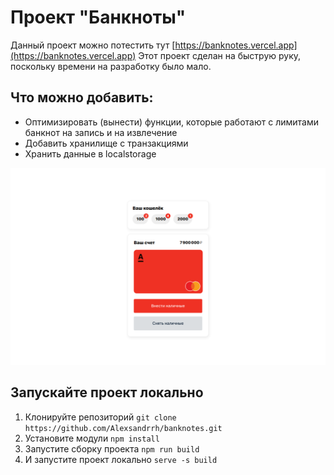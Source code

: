 # Проект "Банкноты"

Данный проект можно потестить тут [https://banknotes.vercel.app](https://banknotes.vercel.app)
Этот проект сделан на быструю руку, поскольку времени на разработку было мало.

## Что можно добавить:

- Оптимизировать (вынести) функции, которые работают с лимитами банкнот на запись и на извлечение
- Добавить хранилище с транзакциями
- Хранить данные в localstorage

![Превью приложения](./preview.png)

## Запускайте проект локально

1. Клонируйте репозиторий `git clone https://github.com/Alexsandrrh/banknotes.git`
2. Установите модули `npm install`
3. Запустите сборку проекта `npm run build`
4. И запустите проект локально `serve -s build`

